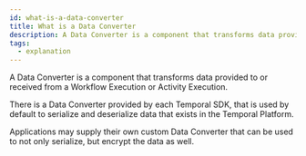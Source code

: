 ```yaml
---
id: what-is-a-data-converter
title: What is a Data Converter
description: A Data Converter is a component that transforms data provided to or received from a Workflow Execution or Activity Execution.
tags:
  - explanation
---
```


A Data Converter is a component that transforms data provided to or received from a Workflow Execution or Activity Execution.

There is a Data Converter provided by each Temporal SDK, that is used by default to serialize and deserialize data that exists in the Temporal Platform.

Applications may supply their own custom Data Converter that can be used to not only serialize, but encrypt the data as well.
